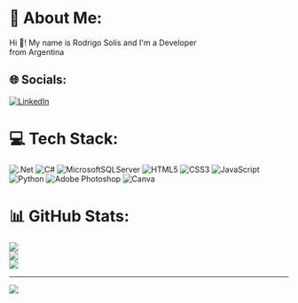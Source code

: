 # 💫 About Me:
Hi 👋! My name is Rodrigo Solis and I'm a Developer<br> from Argentina


## 🌐 Socials:
[![LinkedIn](https://img.shields.io/badge/LinkedIn-%230077B5.svg?logo=linkedin&logoColor=white)](https://linkedin.com/in/https://www.linkedin.com/in/rodrigo-nahuel-solis-142815257/) 

# 💻 Tech Stack:
![.Net](https://img.shields.io/badge/.NET-5C2D91?style=for-the-badge&logo=.net&logoColor=white) ![C#](https://img.shields.io/badge/c%23-%23239120.svg?style=for-the-badge&logo=c-sharp&logoColor=white) ![MicrosoftSQLServer](https://img.shields.io/badge/Microsoft%20SQL%20Sever-CC2927?style=for-the-badge&logo=microsoft%20sql%20server&logoColor=white) ![HTML5](https://img.shields.io/badge/html5-%23E34F26.svg?style=for-the-badge&logo=html5&logoColor=white) ![CSS3](https://img.shields.io/badge/css3-%231572B6.svg?style=for-the-badge&logo=css3&logoColor=white) ![JavaScript](https://img.shields.io/badge/javascript-%23323330.svg?style=for-the-badge&logo=javascript&logoColor=%23F7DF1E) ![Python](https://img.shields.io/badge/python-3670A0?style=for-the-badge&logo=python&logoColor=ffdd54) ![Adobe Photoshop](https://img.shields.io/badge/adobephotoshop-%2331A8FF.svg?style=for-the-badge&logo=adobephotoshop&logoColor=white) ![Canva](https://img.shields.io/badge/Canva-%2300C4CC.svg?style=for-the-badge&logo=Canva&logoColor=white)
# 📊 GitHub Stats:
![](https://github-readme-stats.vercel.app/api?username=nahuelsolisr&theme=radical&hide_border=true&include_all_commits=true&count_private=false)<br/>
![](https://github-readme-streak-stats.herokuapp.com/?user=nahuelsolisr&theme=radical&hide_border=true)<br/>
![](https://github-readme-stats.vercel.app/api/top-langs/?username=nahuelsolisr&theme=radical&hide_border=true&include_all_commits=true&count_private=false&layout=compact)

---
[![](https://visitcount.itsvg.in/api?id=nahuelsolisr&icon=0&color=1)](https://visitcount.itsvg.in)

<!-- Proudly created with GPRM ( https://gprm.itsvg.in ) -->
